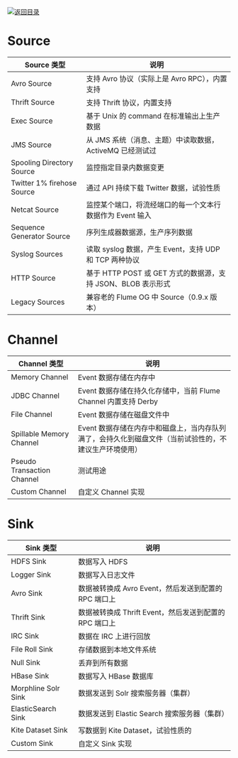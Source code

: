 [![返回目录](https://parg.co/UCb)](https://github.com/wxyyxc1992/Awesome-CheatSheet) 
 
 
# Source

| **Source 类型**            | **说明**                                                     |
| -------------------------- | ------------------------------------------------------------ |
| Avro Source                | 支持 Avro 协议（实际上是 Avro RPC），内置支持                |
| Thrift Source              | 支持 Thrift 协议，内置支持                                   |
| Exec Source                | 基于 Unix 的 command 在标准输出上生产数据                    |
| JMS Source                 | 从 JMS 系统（消息、主题）中读取数据，ActiveMQ 已经测试过     |
| Spooling Directory Source  | 监控指定目录内数据变更                                       |
| Twitter 1% firehose Source | 通过 API 持续下载 Twitter 数据，试验性质                     |
| Netcat Source              | 监控某个端口，将流经端口的每一个文本行数据作为 Event 输入    |
| Sequence Generator Source  | 序列生成器数据源，生产序列数据                               |
| Syslog Sources             | 读取 syslog 数据，产生 Event，支持 UDP 和 TCP 两种协议       |
| HTTP Source                | 基于 HTTP POST 或 GET 方式的数据源，支持 JSON、BLOB 表示形式 |
| Legacy Sources             | 兼容老的 Flume OG 中 Source（0.9.x 版本）                    |

# Channel

| **Channel 类型**           | **说明**                                                                                               |
| -------------------------- | ------------------------------------------------------------------------------------------------------ |
| Memory Channel             | Event 数据存储在内存中                                                                                 |
| JDBC Channel               | Event 数据存储在持久化存储中，当前 Flume Channel 内置支持 Derby                                        |
| File Channel               | Event 数据存储在磁盘文件中                                                                             |
| Spillable Memory Channel   | Event 数据存储在内存中和磁盘上，当内存队列满了，会持久化到磁盘文件（当前试验性的，不建议生产环境使用） |
| Pseudo Transaction Channel | 测试用途                                                                                               |
| Custom Channel             | 自定义 Channel 实现                                                                                    |

# Sink

| **Sink 类型**       | **说明**                                               |
| ------------------- | ------------------------------------------------------ |
| HDFS Sink           | 数据写入 HDFS                                          |
| Logger Sink         | 数据写入日志文件                                       |
| Avro Sink           | 数据被转换成 Avro Event，然后发送到配置的 RPC 端口上   |
| Thrift Sink         | 数据被转换成 Thrift Event，然后发送到配置的 RPC 端口上 |
| IRC Sink            | 数据在 IRC 上进行回放                                  |
| File Roll Sink      | 存储数据到本地文件系统                                 |
| Null Sink           | 丢弃到所有数据                                         |
| HBase Sink          | 数据写入 HBase 数据库                                  |
| Morphline Solr Sink | 数据发送到 Solr 搜索服务器（集群）                     |
| ElasticSearch Sink  | 数据发送到 Elastic Search 搜索服务器（集群）           |
| Kite Dataset Sink   | 写数据到 Kite Dataset，试验性质的                      |
| Custom Sink         | 自定义 Sink 实现                                       |
